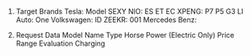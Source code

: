 1. Target Brands
    Tesla: Model SEXY
    NIO: ES ET EC
    XPENG: P7 P5 G3
    LI Auto: One
    Volkswagen: ID
    ZEEKR: 001
    Mercedes Benz: 

2. Request Data
    Model Name
    Type
    Horse Power (Electric Only)
    Price Range
    Evaluation
    Charging